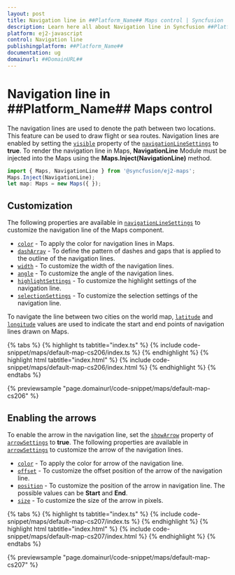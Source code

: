 ```yaml
---
layout: post
title: Navigation line in ##Platform_Name## Maps control | Syncfusion
description: Learn here all about Navigation line in Syncfusion ##Platform_Name## Maps control of Syncfusion Essential JS 2 and more.
platform: ej2-javascript
control: Navigation line 
publishingplatform: ##Platform_Name##
documentation: ug
domainurl: ##DomainURL##
---
```


# Navigation line in ##Platform_Name## Maps control

The navigation lines are used to denote the path between two locations. This feature can be used to draw flight or sea routes. Navigation lines are enabled by setting the [`visible`](../api/maps/navigationLineSettingsModel/#visible) property of the [`navigationLineSettings`](../api/maps/navigationLineSettingsModel) to **true**. To render the navigation line in Maps, **NavigationLine** Module must be injected into the Maps using the **Maps.Inject(NavigationLine)** method.

```ts
import { Maps, NavigationLine } from '@syncfusion/ej2-maps';
Maps.Inject(NavigationLine);
let map: Maps = new Maps({ });
```

## Customization

The following properties are available in [`navigationLineSettings`](../api/maps/navigationLineSettingsModel/) to customize the navigation line of the Maps component.

* [`color`](../api/maps/navigationLineSettingsModel/#color) - To apply the color for navigation lines in Maps.
* [`dashArray`](../api/maps/navigationLineSettingsModel/#dasharray) - To define the pattern of dashes and gaps that is applied to the outline of the navigation lines.
* [`width`](../api/maps/navigationLineSettingsModel/#width) - To customize the width of the navigation lines.
* [`angle`](../api/maps/navigationLineSettingsModel/#angle) - To customize the angle of the navigation lines.
* [`highlightSettings`](../api/maps/navigationLineSettingsModel/#highlightsettings) - To customize the highlight settings of the navigation line.
* [`selectionSettings`](../api/maps/navigationLineSettingsModel/#selectionsettings) - To customize the selection settings of the navigation line.

To navigate the line between two cities on the world map, [`latitude`](../api/maps/navigationLineSettingsModel/#latitude) and [`longitude`](../api/maps/navigationLineSettingsModel/#longitude) values are used to indicate the start and end points of navigation lines drawn on Maps.

{% tabs %}
{% highlight ts tabtitle="index.ts" %}
{% include code-snippet/maps/default-map-cs206/index.ts %}
{% endhighlight %}
{% highlight html tabtitle="index.html" %}
{% include code-snippet/maps/default-map-cs206/index.html %}
{% endhighlight %}
{% endtabs %}
          
{% previewsample "page.domainurl/code-snippet/maps/default-map-cs206" %}

## Enabling the arrows

To enable the arrow in the navigation line, set the [`showArrow`](../api/maps/arrowModel/#showarrow) property of [`arrowSettings`](../api/maps/navigationLineSettingsModel/#arrowsettings) to **true**. The following properties are available in [`arrowSettings`](../api/maps/navigationLineSettingsModel/#arrowsettings) to customize the arrow of the navigation lines.

* [`color`](../api/maps/arrowModel/#color) - To apply the color for arrow of the navigation line.
* [`offset`](../api/maps/arrowModel/#offset) - To customize the offset position of the arrow of the navigation line.
* [`position`](../api/maps/arrowModel/#position) - To customize the position of the arrow in navigation line. The possible values can be **Start** and **End**.
* [`size`](../api/maps/arrowModel/#size) - To customize the size of the arrow in pixels.

{% tabs %}
{% highlight ts tabtitle="index.ts" %}
{% include code-snippet/maps/default-map-cs207/index.ts %}
{% endhighlight %}
{% highlight html tabtitle="index.html" %}
{% include code-snippet/maps/default-map-cs207/index.html %}
{% endhighlight %}
{% endtabs %}
          
{% previewsample "page.domainurl/code-snippet/maps/default-map-cs207" %}